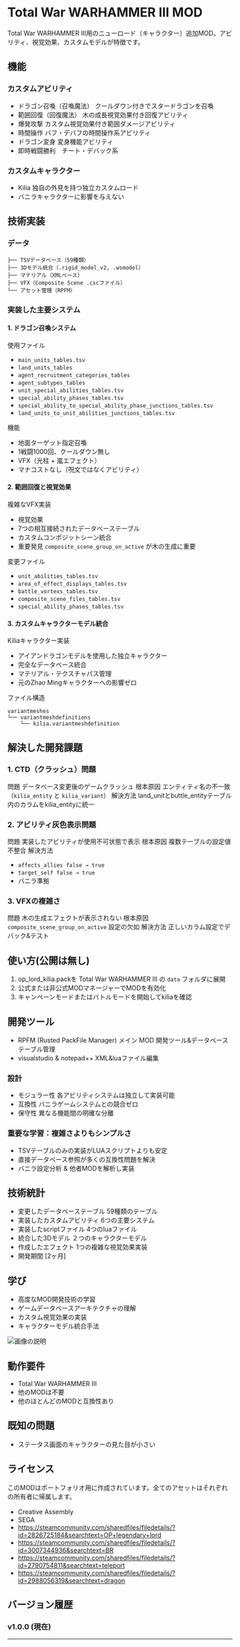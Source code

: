 # Total War WARHAMMER III MOD

Total War WARHAMMER III用のニューロード（キャラクター）追加MOD。アビリティ、視覚効果、カスタムモデルが特徴です。

## 機能

###  カスタムアビリティ
-  ドラゴン召喚（召喚魔法） クールダウン付きでスタードラゴンを召喚
-  範囲回復（回復魔法） 木の成長視覚効果付き回復アビリティ
-  爆発攻撃 カスタム視覚効果付き範囲ダメージアビリティ
-  時間操作 バフ・デバフの時間操作系アビリティ
-  ドラゴン変身 変身機能アビリティ
-  即時戦闘勝利　チート・デバック系

###  カスタムキャラクター
- Kilia 独自の外見を持つ独立カスタムロード
- バニラキャラクターに影響を与えない

##  技術実装

### データ
```
├── TSVデータベース（59種類）
├── 3Dモデル統合（.rigid_model_v2, .wsmodel）
├── マテリアル（XMLベース）
├── VFX（Composite Scene .cscファイル）
└── アセット管理（RPFM）
```

### 実装した主要システム

#### 1. ドラゴン召喚システム
使用ファイル
- `main_units_tables.tsv`
- `land_units_tables`
- `agent_recruitment_categories_tables`
- `agent_subtypes_tables`
- `unit_special_abilities_tables.tsv`
- `special_ability_phases_tables.tsv`
- `special_ability_to_special_ability_phase_junctions_tables.tsv`
- `land_units_to_unit_abilities_junctions_tables.tsv`

機能
-  地面ターゲット指定召喚
-  1戦闘1000回、クールダウン無し
-  VFX（光柱 + 嵐エフェクト）
-  マナコストなし（呪文ではなくアビリティ）

#### 2. 範囲回復と視覚効果
複雑なVFX実装
- 視覚効果
- 7つの相互接続されたデータベーステーブル
- カスタムコンポジットシーン統合
- 重要発見 `composite_scene_group_on_active` が木の生成に重要

変更ファイル
- `unit_abilities_tables.tsv`
- `area_of_effect_displays_tables.tsv`
- `battle_vortexs_tables.tsv`
- `composite_scene_files_tables.tsv`
- `special_ability_phases_tables.tsv`

#### 3. カスタムキャラクターモデル統合
Kiliaキャラクター実装
- アイアンドラゴンモデルを使用した独立キャラクター
- 完全なデータベース統合
- マテリアル・テクスチャパス管理
- 元のZhao Mingキャラクターへの影響ゼロ

ファイル構造
```
variantmeshes
└── variantmeshdefinitions
    └── kilia.variantmeshdefinition
```

##  解決した開発課題

### 1. CTD（クラッシュ）問題
問題 データベース変更後のゲームクラッシュ
根本原因 エンティティ名の不一致（`kilia_entity` と `kilia_variant`）
解決方法 land_unitとbuttle_entityテーブル内のカラムをkilia_entityに統一

### 2. アビリティ灰色表示問題
問題 実装したアビリティが使用不可状態で表示
根本原因 複数テーブルの設定値不整合
解決方法 
- `affects_allies false → true`
- `target_self false → true`
- バニラ準拠

### 3. VFXの複雑さ
問題 木の生成エフェクトが表示されない
根本原因 `composite_scene_group_on_active` 設定の欠如
解決方法 正しいカラム設定でデバック&テスト

##  使い方(公開は無し)

1. op_lord_kilia.packを Total War WARHAMMER III の `data` フォルダに展開
2. 公式または非公式MODマネージャーでMODを有効化
4. キャンペーンモードまたはバトルモードを開始してkiliaを確認

##  開発ツール

- RPFM (Rusted PackFile Manager) メイン MOD 開発ツール&データベーステーブル管理
- visualstudio & notepad++ XML&luaファイル編集

### 設計
- モジュラー性 各アビリティシステムは独立して実装可能
- 互換性 バニラゲームシステムとの競合ゼロ
- 保守性 異なる機能間の明確な分離

### 重要な学習：複雑さよりもシンプルさ
- TSVテーブルのみの実装がLUAスクリプトよりも安定
- 直接データベース参照が多くの互換性問題を解決
- バニラ設定分析 & 他者MODを解析し実装

## 技術統計

- 変更したデータベーステーブル 59種類のテーブル
- 実装したカスタムアビリティ 6つの主要システム
- 実装したscriptファイル  4つのluaファイル
- 統合した3Dモデル ２つのキャラクターモデル
- 作成したエフェクト 1つの複雑な視覚効果実装
- 開発期間 [2ヶ月]

##  学び

- 高度なMOD開発技術の学習
- ゲームデータベースアーキテクチャの理解
- カスタム視覚効果の実装
- キャラクターモデル統合手法

![画像の説明](/スクリーンショット.png)

##  動作要件

- Total War WARHAMMER III
- 他のMODは不要
- 他のほとんどのMODと互換性あり

##  既知の問題
- ステータス画面のキャラクターの見た目が小さい

##  ライセンス

このMODはポートフォリオ用に作成されています。全てのアセットはそれぞれの所有者に帰属します。
- Creative Assembly　
- SEGA
- https://steamcommunity.com/sharedfiles/filedetails/?id=2826725184&searchtext=OP+legendary+lord
- https://steamcommunity.com/sharedfiles/filedetails/?id=3007344936&searchtext=BR
- https://steamcommunity.com/sharedfiles/filedetails/?id=2790754811&searchtext=teleport
- https://steamcommunity.com/sharedfiles/filedetails/?id=2988056319&searchtext=dragon

##  バージョン履歴

### v1.0.0 (現在)

---
